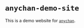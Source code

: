 # `anychan-demo-site`

This is a demo website for [`anychan`](https://gitlab.com/catamphetamine/anychan).